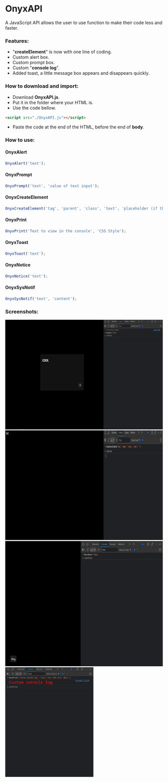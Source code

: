 # OnyxAPI
A JavaScript API allows the user to use function to make their code less and faster.

### Features:
* "**createElement**" is now with one line of coding.
* Custom alert box.
* Custom prompt box.
* Custom "**console log**".
* Added toast, a little message box appears and disappears quickly.

### How to download and import:
* Download **OnyxAPI.js**.
* Put it in the folder where your HTML is.
* Use the code bellow.
```html
<script src="./OnyxAPI.js"></script>
```
* Paste the code at the end of the HTML, before the end of **body**.

### How to use:
#### OnyxAlert
```javascript
OnyxAlert('text');
```
#### OnyxPrompt
```javascript
OnyxPrompt('text', 'value of text input');
```
#### OnyxCreateElement
```javascript
OnyxCreateElement('tag', 'parent', 'class', 'text', 'placeholder (if the tag is input tag)');
```
#### OnyxPrint
```javascript
OnyxPrint('Text to view in the console', 'CSS Style');
```
#### OnyxToast
```javascript
OnyxToast('text');
```
#### OnyxNotice
```javascript
OnyxNotice('text');
```
#### OnyxSysNotif
```javascript
OnyxSysNotif('text', 'content');
```

### Screenshots:
<img src="./Screenshots/Screenshot1.png" height="350" alt="">
<img src="./Screenshots/Screenshot2.png" height="350" alt="">
<img src="./Screenshots/Screenshot3.png" height="400" alt="">
<img src="./Screenshots/Screenshot4.png" height="350" alt="">
